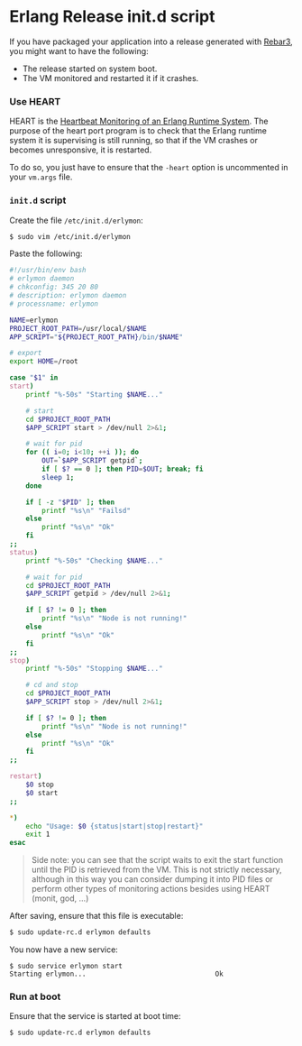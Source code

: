 # Erlang Release init.d script

If you have packaged your application into a release generated with [Rebar3](https://github.com/erlang/rebar3), you might want to have the following: 

 * The release started on system boot.
 * The VM monitored and restarted it if it crashes.

### Use HEART
HEART is the [Heartbeat Monitoring of an Erlang Runtime System](http://www.erlang.org/doc/man/heart.html). The purpose of the heart port program is to check that the Erlang runtime system it is supervising is still running, so that if the VM crashes or becomes unresponsive, it is restarted.

To do so, you just have to ensure that the `-heart` option is uncommented in your `vm.args` file.

### `init.d` script
Create the file `/etc/init.d/erlymon`:

```bash
$ sudo vim /etc/init.d/erlymon
```

Paste the following:

```bash
#!/usr/bin/env bash
# erlymon daemon
# chkconfig: 345 20 80
# description: erlymon daemon
# processname: erlymon

NAME=erlymon
PROJECT_ROOT_PATH=/usr/local/$NAME
APP_SCRIPT="${PROJECT_ROOT_PATH}/bin/$NAME"

# export
export HOME=/root

case "$1" in
start)
    printf "%-50s" "Starting $NAME..."

    # start
    cd $PROJECT_ROOT_PATH
    $APP_SCRIPT start > /dev/null 2>&1;

    # wait for pid
    for (( i=0; i<10; ++i )); do
        OUT=`$APP_SCRIPT getpid`;
        if [ $? == 0 ]; then PID=$OUT; break; fi
        sleep 1;
    done

    if [ -z "$PID" ]; then
        printf "%s\n" "Failsd"
    else
        printf "%s\n" "Ok"
    fi
;;
status)
    printf "%-50s" "Checking $NAME..."

    # wait for pid
    cd $PROJECT_ROOT_PATH
    $APP_SCRIPT getpid > /dev/null 2>&1;

    if [ $? != 0 ]; then
        printf "%s\n" "Node is not running!"
    else
        printf "%s\n" "Ok"
    fi
;;
stop)
    printf "%-50s" "Stopping $NAME..."

    # cd and stop
    cd $PROJECT_ROOT_PATH
    $APP_SCRIPT stop > /dev/null 2>&1;

    if [ $? != 0 ]; then
        printf "%s\n" "Node is not running!"
    else
        printf "%s\n" "Ok"
    fi
;;

restart)
    $0 stop
    $0 start
;;

*)
    echo "Usage: $0 {status|start|stop|restart}"
    exit 1
esac
```

> Side note: you can see that the script waits to exit the start function until the PID is retrieved from the VM.
> This is not strictly necessary, although in this way you can consider dumping it into PID files or perform other types of monitoring actions besides using HEART (monit, god, ...)


After saving, ensure that this file is executable:

```bash
$ sudo update-rc.d erlymon defaults
```

You now have a new service:

```
$ sudo service erlymon start
Starting erlymon...                                Ok
```

### Run at boot
Ensure that the service is started at boot time:

```bash
$ sudo update-rc.d erlymon defaults
```